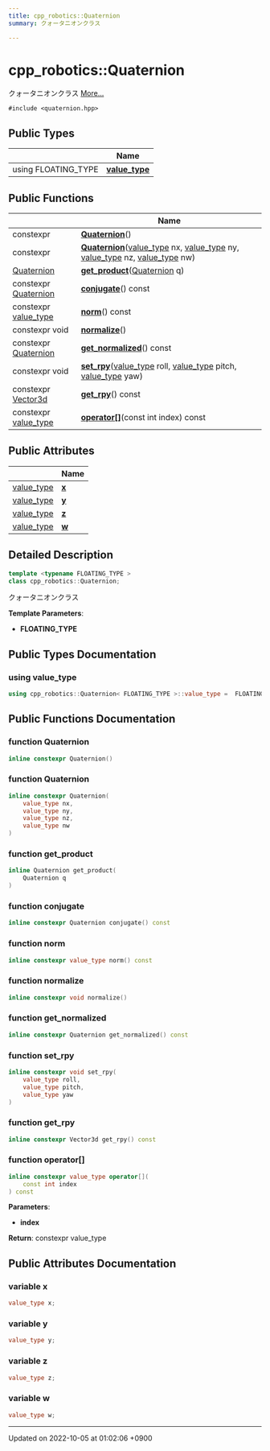 ```yaml
---
title: cpp_robotics::Quaternion
summary: クォータニオンクラス 

---
```


# cpp_robotics::Quaternion



クォータニオンクラス  [More...](#detailed-description)


`#include <quaternion.hpp>`

## Public Types

|                | Name           |
| -------------- | -------------- |
| using FLOATING_TYPE | **[value_type](/cpp_robotics/doxybook/Classes/structcpp__robotics_1_1Quaternion/#using-value-type)**  |

## Public Functions

|                | Name           |
| -------------- | -------------- |
| constexpr | **[Quaternion](/cpp_robotics/doxybook/Classes/structcpp__robotics_1_1Quaternion/#function-quaternion)**() |
| constexpr | **[Quaternion](/cpp_robotics/doxybook/Classes/structcpp__robotics_1_1Quaternion/#function-quaternion)**([value_type](/cpp_robotics/doxybook/Classes/structcpp__robotics_1_1Quaternion/#using-value-type) nx, [value_type](/cpp_robotics/doxybook/Classes/structcpp__robotics_1_1Quaternion/#using-value-type) ny, [value_type](/cpp_robotics/doxybook/Classes/structcpp__robotics_1_1Quaternion/#using-value-type) nz, [value_type](/cpp_robotics/doxybook/Classes/structcpp__robotics_1_1Quaternion/#using-value-type) nw) |
| [Quaternion](/cpp_robotics/doxybook/Classes/structcpp__robotics_1_1Quaternion/) | **[get_product](/cpp_robotics/doxybook/Classes/structcpp__robotics_1_1Quaternion/#function-get-product)**([Quaternion](/cpp_robotics/doxybook/Classes/structcpp__robotics_1_1Quaternion/) q) |
| constexpr [Quaternion](/cpp_robotics/doxybook/Classes/structcpp__robotics_1_1Quaternion/) | **[conjugate](/cpp_robotics/doxybook/Classes/structcpp__robotics_1_1Quaternion/#function-conjugate)**() const |
| constexpr [value_type](/cpp_robotics/doxybook/Classes/structcpp__robotics_1_1Quaternion/#using-value-type) | **[norm](/cpp_robotics/doxybook/Classes/structcpp__robotics_1_1Quaternion/#function-norm)**() const |
| constexpr void | **[normalize](/cpp_robotics/doxybook/Classes/structcpp__robotics_1_1Quaternion/#function-normalize)**() |
| constexpr [Quaternion](/cpp_robotics/doxybook/Classes/structcpp__robotics_1_1Quaternion/) | **[get_normalized](/cpp_robotics/doxybook/Classes/structcpp__robotics_1_1Quaternion/#function-get-normalized)**() const |
| constexpr void | **[set_rpy](/cpp_robotics/doxybook/Classes/structcpp__robotics_1_1Quaternion/#function-set-rpy)**([value_type](/cpp_robotics/doxybook/Classes/structcpp__robotics_1_1Quaternion/#using-value-type) roll, [value_type](/cpp_robotics/doxybook/Classes/structcpp__robotics_1_1Quaternion/#using-value-type) pitch, [value_type](/cpp_robotics/doxybook/Classes/structcpp__robotics_1_1Quaternion/#using-value-type) yaw) |
| constexpr [Vector3d](/cpp_robotics/doxybook/Namespaces/namespacecpp__robotics/#using-vector3d) | **[get_rpy](/cpp_robotics/doxybook/Classes/structcpp__robotics_1_1Quaternion/#function-get-rpy)**() const |
| constexpr [value_type](/cpp_robotics/doxybook/Classes/structcpp__robotics_1_1Quaternion/#using-value-type) | **[operator[]](/cpp_robotics/doxybook/Classes/structcpp__robotics_1_1Quaternion/#function-operator[])**(const int index) const |

## Public Attributes

|                | Name           |
| -------------- | -------------- |
| [value_type](/cpp_robotics/doxybook/Classes/structcpp__robotics_1_1Quaternion/#using-value-type) | **[x](/cpp_robotics/doxybook/Classes/structcpp__robotics_1_1Quaternion/#variable-x)**  |
| [value_type](/cpp_robotics/doxybook/Classes/structcpp__robotics_1_1Quaternion/#using-value-type) | **[y](/cpp_robotics/doxybook/Classes/structcpp__robotics_1_1Quaternion/#variable-y)**  |
| [value_type](/cpp_robotics/doxybook/Classes/structcpp__robotics_1_1Quaternion/#using-value-type) | **[z](/cpp_robotics/doxybook/Classes/structcpp__robotics_1_1Quaternion/#variable-z)**  |
| [value_type](/cpp_robotics/doxybook/Classes/structcpp__robotics_1_1Quaternion/#using-value-type) | **[w](/cpp_robotics/doxybook/Classes/structcpp__robotics_1_1Quaternion/#variable-w)**  |

## Detailed Description

```cpp
template <typename FLOATING_TYPE >
class cpp_robotics::Quaternion;
```

クォータニオンクラス 

**Template Parameters**: 

  * **FLOATING_TYPE** 

## Public Types Documentation

### using value_type

```cpp
using cpp_robotics::Quaternion< FLOATING_TYPE >::value_type =  FLOATING_TYPE;
```


## Public Functions Documentation

### function Quaternion

```cpp
inline constexpr Quaternion()
```


### function Quaternion

```cpp
inline constexpr Quaternion(
    value_type nx,
    value_type ny,
    value_type nz,
    value_type nw
)
```


### function get_product

```cpp
inline Quaternion get_product(
    Quaternion q
)
```


### function conjugate

```cpp
inline constexpr Quaternion conjugate() const
```


### function norm

```cpp
inline constexpr value_type norm() const
```


### function normalize

```cpp
inline constexpr void normalize()
```


### function get_normalized

```cpp
inline constexpr Quaternion get_normalized() const
```


### function set_rpy

```cpp
inline constexpr void set_rpy(
    value_type roll,
    value_type pitch,
    value_type yaw
)
```


### function get_rpy

```cpp
inline constexpr Vector3d get_rpy() const
```


### function operator[]

```cpp
inline constexpr value_type operator[](
    const int index
) const
```


**Parameters**: 

  * **index** 


**Return**: constexpr value_type 

## Public Attributes Documentation

### variable x

```cpp
value_type x;
```


### variable y

```cpp
value_type y;
```


### variable z

```cpp
value_type z;
```


### variable w

```cpp
value_type w;
```


-------------------------------

Updated on 2022-10-05 at 01:02:06 +0900